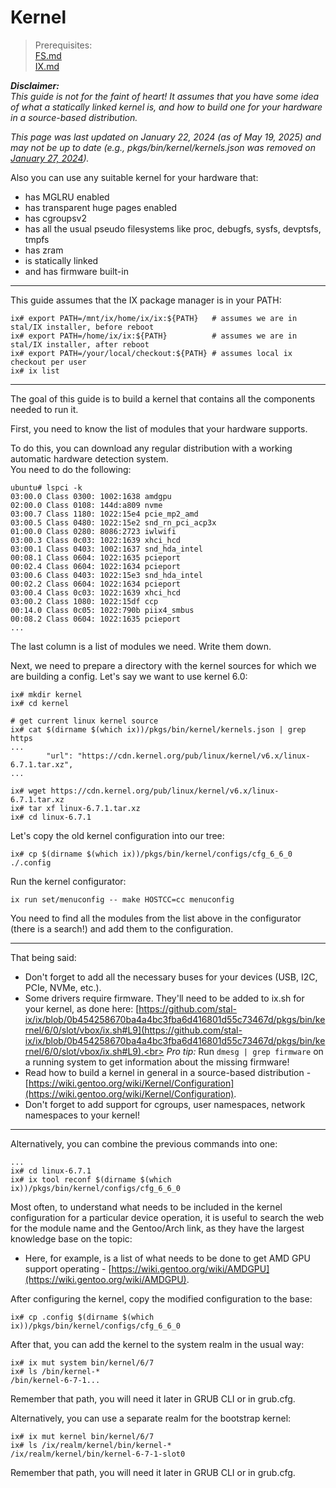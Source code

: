 # Kernel

> Prerequisites:<br>
> [FS.md](FS.md)<br>
> [IX.md](IX.md)<br>

**_Disclaimer:_**<br>
*This guide is not for the faint of heart! It assumes that you have some idea of ​​what a statically linked kernel is, and how to build one for your hardware in a source-based distribution.*

*This page was last updated on January 22, 2024 (as of May 19, 2025) and may not be up to date (e.g., pkgs/bin/kernel/kernels.json was removed on [January 27, 2024](https://github.com/stal-ix/ix/commit/e167fc600108b4874887e708a09b229765445206)).*

Also you can use any suitable kernel for your hardware that:

* has MGLRU enabled
* has transparent huge pages enabled
* has cgroupsv2
* has all the usual pseudo filesystems like proc, debugfs, sysfs, devptsfs, tmpfs
* has zram
* is statically linked
* and has firmware built-in

---

This guide assumes that the IX package manager is in your PATH:

```shell
ix# export PATH=/mnt/ix/home/ix/ix:${PATH}   # assumes we are in stal/IX installer, before reboot
ix# export PATH=/home/ix/ix:${PATH}          # assumes we are in stal/IX installer, after reboot
ix# export PATH=/your/local/checkout:${PATH} # assumes local ix checkout per user
ix# ix list
```
---

The goal of this guide is to build a kernel that contains all the components needed to run it.

First, you need to know the list of modules that your hardware supports.

To do this, you can download any regular distribution with a working automatic hardware detection system.<br>
You need to do the following:

```shell
ubuntu# lspci -k
03:00.0 Class 0300: 1002:1638 amdgpu
02:00.0 Class 0108: 144d:a809 nvme
03:00.7 Class 1180: 1022:15e4 pcie_mp2_amd
03:00.5 Class 0480: 1022:15e2 snd_rn_pci_acp3x
01:00.0 Class 0280: 8086:2723 iwlwifi
03:00.3 Class 0c03: 1022:1639 xhci_hcd
03:00.1 Class 0403: 1002:1637 snd_hda_intel
00:08.1 Class 0604: 1022:1635 pcieport
00:02.4 Class 0604: 1022:1634 pcieport
03:00.6 Class 0403: 1022:15e3 snd_hda_intel
00:02.2 Class 0604: 1022:1634 pcieport
03:00.4 Class 0c03: 1022:1639 xhci_hcd
03:00.2 Class 1080: 1022:15df ccp
00:14.0 Class 0c05: 1022:790b piix4_smbus
00:08.2 Class 0604: 1022:1635 pcieport
...
```

The last column is a list of modules we need. Write them down.

Next, we need to prepare a directory with the kernel sources for which we are building a config. Let's say we want to use kernel 6.0:

```shell
ix# mkdir kernel
ix# cd kernel

# get current linux kernel source
ix# cat $(dirname $(which ix))/pkgs/bin/kernel/kernels.json | grep https
...
        "url": "https://cdn.kernel.org/pub/linux/kernel/v6.x/linux-6.7.1.tar.xz",
...

ix# wget https://cdn.kernel.org/pub/linux/kernel/v6.x/linux-6.7.1.tar.xz
ix# tar xf linux-6.7.1.tar.xz
ix# cd linux-6.7.1
```

Let's copy the old kernel configuration into our tree:

```shell
ix# cp $(dirname $(which ix))/pkgs/bin/kernel/configs/cfg_6_6_0 ./.config
```

Run the kernel configurator:

```shell
ix run set/menuconfig -- make HOSTCC=cc menuconfig
```

You need to find all the modules from the list above in the configurator (there is a search!) and add them to the configuration.

---
That being said:

 * Don't forget to add all the necessary buses for your devices (USB, I2C, PCIe, NVMe, etc.).
 * Some drivers require firmware. They'll need to be added to ix.sh for your kernel, as done here: [https://github.com/stal-ix/ix/blob/0b454258670ba4a4bc3fba6d416801d55c73467d/pkgs/bin/kernel/6/0/slot/vbox/ix.sh#L9](https://github.com/stal-ix/ix/blob/0b454258670ba4a4bc3fba6d416801d55c73467d/pkgs/bin/kernel/6/0/slot/vbox/ix.sh#L9).<br>
  *Pro tip:* Run `dmesg | grep firmware` on a running system to get information about the missing firmware!
 * Read how to build a kernel in general in a source-based distribution - [https://wiki.gentoo.org/wiki/Kernel/Configuration](https://wiki.gentoo.org/wiki/Kernel/Configuration).
 * Don't forget to add support for cgroups, user namespaces, network namespaces to your kernel!

---

Alternatively, you can combine the previous commands into one:

```shell
...
ix# cd linux-6.7.1
ix# ix tool reconf $(dirname $(which ix))/pkgs/bin/kernel/configs/cfg_6_6_0
```

Most often, to understand what needs to be included in the kernel configuration for a particular device operation, it is useful to search the web for the module name and the Gentoo/Arch link, as they have the largest knowledge base on the topic:

 * Here, for example, is a list of what needs to be done to get AMD GPU support operating - [https://wiki.gentoo.org/wiki/AMDGPU](https://wiki.gentoo.org/wiki/AMDGPU).

After configuring the kernel, copy the modified configuration to the base:

```shell
ix# cp .config $(dirname $(which ix))/pkgs/bin/kernel/configs/cfg_6_6_0
```

After that, you can add the kernel to the system realm in the usual way:

```shell
ix# ix mut system bin/kernel/6/7
ix# ls /bin/kernel-*
/bin/kernel-6-7-1...
```

Remember that path, you will need it later in GRUB CLI or in grub.cfg.

Alternatively, you can use a separate realm for the bootstrap kernel:

```shell
ix# ix mut kernel bin/kernel/6/7
ix# ls /ix/realm/kernel/bin/kernel-*
/ix/realm/kernel/bin/kernel-6-7-1-slot0
```

Remember that path, you will need it later in GRUB CLI or in grub.cfg.
